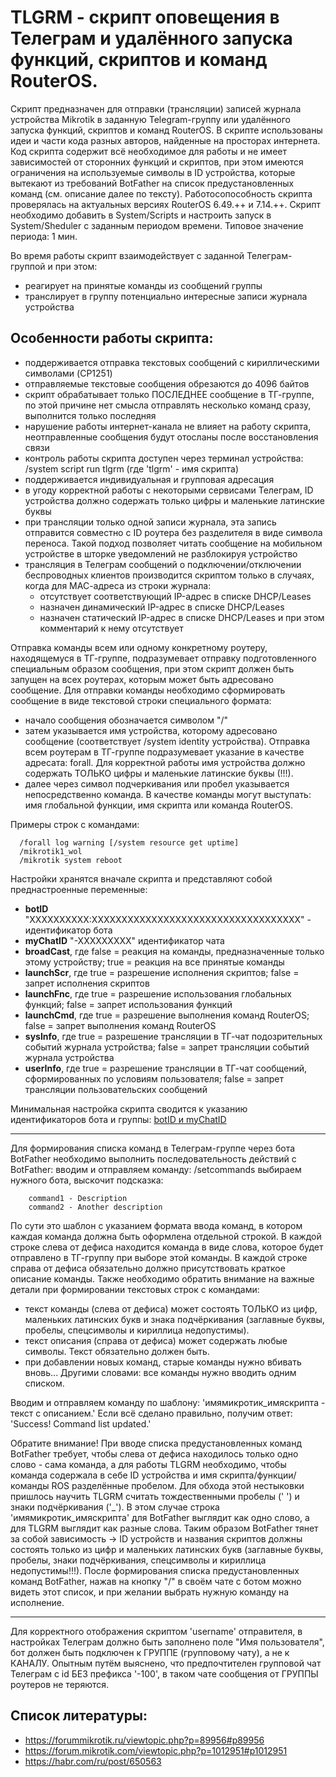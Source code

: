 # TLGRM - скрипт оповещения в Телеграм и удалённого запуска функций, скриптов и команд RouterOS.

Скрипт предназначен для отправки (трансляции) записей журнала устройства Mikrotik в заданную Telegram-группу или удалённого запуска функций, скриптов и команд RouterOS. В скрипте использованы идеи и части кода разных авторов, найденные на просторах интернета. Код скрипта содержит всё необходимое для работы и не имеет зависимостей от сторонних функций и скриптов, при этом имеются ограничения на используемые символы в ID устройства, которые вытекают из требований BotFather на список предустановленных команд (см. описание далее по тексту). Работосопособность скрипта проверялась на актуальных версиях RouterOS 6.49.++ и 7.14.++. 
Скрипт необходимо добавить в System/Scripts и настроить запуск в System/Sheduler с заданным периодом времени. Типовое значение периода: 1 мин.

Во время работы скрипт взаимодействует с заданной Телеграм-группой и при этом:
- реагирует на принятые команды из сообщений группы
- транслирует в группу потенциально интересные записи журнала устройства

## Особенности работы скрипта:
- поддерживается отправка текстовых сообщений с кириллическими символами (CP1251)
- отправляемые текстовые сообщения обрезаются до 4096 байтов
- скрипт обрабатывает только ПОСЛЕДНЕЕ сообщение в ТГ-группе, по этой причине нет смысла отправлять несколько команд сразу, выполнится только последняя
- нарушение работы интернет-канала не влияет на работу скрипта, неотправленные сообщения будут отосланы после восстановления связи
- контроль работы скрипта доступен через терминал устройства: /system script run tlgrm (где 'tlgrm' - имя скрипта)
- поддерживается индивидуальная и групповая адресация
- в угоду корректной работы с некоторыми сервисами Телеграм, ID устройства должно содержать только цифры и маленькие латинские буквы
- при трансляции только одной записи журнала, эта запись отправится совместно с ID роутера без разделителя в виде символа переноса. Такой подход позволяет читать сообщение на мобильном устройстве в шторке уведомлений не разблокируя устройство
- трансляция в Телеграм сообщений о подключении/отключении беспроводных клиентов производится скриптом только в случаях, когда для МАС-адреса из строки журнала:
    - отсутствует соответствующий IP-адрес в списке DHCP/Leases
    - назначен динамический IP-адрес в списке DHCP/Leases
    - назначен статический IP-адрес в списке DHCP/Leases и при этом комментарий к нему отсутствует

Отправка команды всем или одному конкретному роутеру, находящемуся в ТГ-группе, подразумевает отправку подготовленного специальным образом сообщения, при этом скрипт должен быть запущен на всех роутерах, которым может быть адресовано сообщение. Для отправки команды необходимо сформировать сообщение в виде текстовой строки специального формата: 
 - начало сообщения обозначается символом "/"
 - затем указывается имя устройства, которому адресовано сообщение (соответствует /system identity устройства). Отправка всем роутерам в ТГ-группе подразумевает указание в качестве адресата: forall. Для корректной работы имя устройства должно содержать ТОЛЬКО цифры и маленькие латинские буквы (!!!).
 - далее через символ подчеркивания или пробел указывается непосредственно команда. В качестве команды могут выступать: имя глобальной функции, имя скрипта или команда RouterOS.

Примеры строк с командами:
~~~ 
  /forall log warning [/system resource get uptime]
  /mikrotik1_wol
  /mikrotik system reboot
~~~
Настройки хранятся вначале скрипта и представляют собой преднастроенные переменные:
- **botID** "XXXXXXXXXX:XXXXXXXXXXXXXXXXXXXXXXXXXXXXXXXXXXX" - идентификатор бота
- **myChatID** "-XXXXXXXXX"  идентификатор чата
- **broadCast**, где false = реакция на команды, предназначенные только этому устройству; true = реакция на все принятые команды
- **launchScr**, где true = разрешение исполнения скриптов; false = запрет исполнения скриптов
- **launchFnc**, где true = разрешение использования глобальных функций; false = запрет использования функций
- **launchCmd**, где true = разрешение выполнения команд RouterOS; false = запрет выполнения команд RouterOS
- **sysInfo**,   где true = разрешение трансляции в ТГ-чат подозрительных событий журнала устройства; false = запрет трансляции событий журнала устройства
- **userInfo**,  где true = разрешение трансляции в ТГ-чат сообщений, сформированных по условиям пользователя; false = запрет трансляции пользовательских сообщений

Минимальная настройка скрипта сводится к указанию идентификаторов бота и группы: [botID и myChatID](https://1spla.ru/blog/telegram_bot_for_mikrotik)

-----
Для формирования списка команд в Телеграм-группе через бота BotFather необходимо выполнить последовательность действий с BotFather: 
вводим и отправляем команду: /setcommands выбираем нужного бота, выскочит подсказка:
~~~
    command1 - Description
    command2 - Another description
~~~
По сути это шаблон с указанием формата ввода команд, в котором каждая команда должна быть оформлена отдельной строкой. В каждой строке слева от дефиса находится команда в виде слова, которое будет отправлено в ТГ-группу при выборе этой команды. В каждой строке справа от дефиса обязательно должно присутствовать краткое описание команды. Также необходимо обратить внимание на важные детали при формировании текстовых строк с командами:
- текст команды (слева от дефиса) может состоять ТОЛЬКО из цифр, маленьких латинских букв и знака подчёркивания (заглавные буквы, пробелы, спецсимволы и кириллица недопустимы).
- текст описания (справа от дефиса) может содержать любые символы. Текст обязательно должен быть.
- при добавлении новых команд, старые команды нужно вбивать вновь... Другими словами: все команды нужно вводить одним списком.

Вводим и отправляем команду по шаблону: 'имямикротик_имяскрипта - текст с описанием.'
Если всё сделано правильно, получим ответ: 'Success! Command list updated.'

Обратите внимание! При вводе списка предустановленных команд BotFather требует, чтобы слева от дефиса находилось только одно слово - сама команда, а для работы TLGRM необходимо, чтобы команда содержала в себе ID устройства и имя скрипта/функции/команды ROS разделённые пробелом. Для обхода этой нестыковки пришлось научить TLGRM считать тождественными пробелы (' ') и знаки подчёркивания ('_'). В этом случае строка 'имямикротик_имяскрипта' для BotFather выглядит как одно слово, а для TLGRM выглядит как разные слова. Таким образом BotFather тянет за собой зависимость -> ID устройств и названия скриптов должны состоять только из цифр и маленьких латинских букв (заглавные буквы, пробелы, знаки подчёркивания, спецсимволы и кириллица недопустимы!!!).
После формирования списка предустановленных команд BotFather, нажав на кнопку "/" в своём чате с ботом можно видеть этот список, и при желании выбрать нужную команду на исполнение.

-----
Для корректного отображения скриптом 'username' отправителя, в настройках Телеграм должно быть заполнено поле "Имя пользователя", бот должен быть подключен к ГРУППЕ (групповому чату), а не к КАНАЛУ. Опытным путём выяснено, что предпочтителен групповой чат Телеграм с id БЕЗ префикса '-100', в таком чате сообщения от ГРУППЫ роутеров не теряются.

## Список литературы:
- https://forummikrotik.ru/viewtopic.php?p=89956#p89956
- https://forum.mikrotik.com/viewtopic.php?p=1012951#p1012951
- https://habr.com/ru/post/650563
